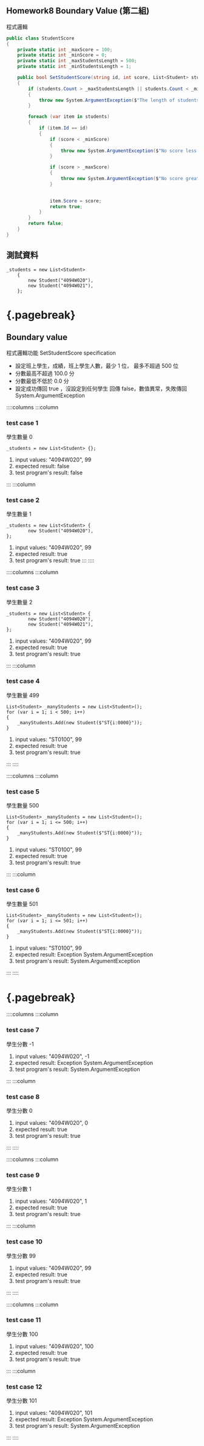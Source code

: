 <link href="https://fonts.googleapis.com/css2?family=Fira+Code&display=swap" rel="stylesheet">
<link href="../static/main.css" rel="stylesheet" />

## Homework8 Boundary Value (第二組)

程式邏輯
```{.cs .numberLines}
public class StudentScore
{
    private static int _maxScore = 100;
    private static int _minScore = 0;
    private static int _maxStudentsLength = 500;
    private static int _minStudentsLength = 1;

    public bool SetStudentScore(string id, int score, List<Student> students)
    {
        if (students.Count > _maxStudentsLength || students.Count < _minStudentsLength)
        {
            throw new System.ArgumentException($"The length of students limit from {_minStudentsLength} to {_maxStudentsLength}");
        }

        foreach (var item in students)
        {
            if (item.Id == id)
            {
                if (score < _minScore)
                {
                    throw new System.ArgumentException($"No score less than {_minScore}");
                }

                if (score > _maxScore)
                {
                    throw new System.ArgumentException($"No score greater than {_maxScore}");
                }

                
                item.Score = score;
                return true;
            }
        }
        return false;
    }
}
```


## 測試資料

```{.cs}
_students = new List<Student>
    {
        new Student("4094W020"),
        new Student("4094W021"),
    };
```

# {.pagebreak}

## Boundary value


程式邏輯功能 SetStudentScore  specification

* 設定班上學生，成績，班上學生人數，最少 1 位， 最多不超過 500 位
* 分數最高不超過 100.0 分
* 分數最低不低於 0.0 分 
* 設定成功傳回 true ，沒設定到任何學生 回傳 false，數值異常，失敗傳回 System.ArgumentException

::::columns
:::column
### test case 1

學生數量 0
```{.cs}
_students = new List<Student> {};
```
1. input values: "4094W020", 99
2. expected result: false
3. test program's result: false

:::
:::column

### test case 2

學生數量 1

```{.cs}
_students = new List<Student> {
        new Student("4094W020"),
};
```

1. input values: "4094W020", 99
2. expected result: true
3. test program's result: true
:::
::::


::::columns
:::column

### test case 3

學生數量 2

```{.cs}
_students = new List<Student> {
        new Student("4094W020"),
        new Student("4094W021"),
};
```

1. input values: "4094W020", 99
2. expected result: true
3. test program's result: true

:::
:::column

### test case 4
學生數量 499

```{.cs}
List<Student> _manyStudents = new List<Student>();
for (var i = 1; i < 500; i++)
{
    _manyStudents.Add(new Student($"ST{i:0000}"));
}
```

1. input values: "ST0100", 99
2. expected result: true
3. test program's result: true

:::
::::

::::columns
:::column
### test case 5 

學生數量 500

```{.cs}
List<Student> _manyStudents = new List<Student>();
for (var i = 1; i <= 500; i++)
{
    _manyStudents.Add(new Student($"ST{i:0000}"));
}
```

1. input values: "ST0100", 99
2. expected result: true
3. test program's result: true

:::
:::column

### test case 6 

學生數量 501

```{.cs}
List<Student> _manyStudents = new List<Student>();
for (var i = 1; i <= 501; i++)
{
    _manyStudents.Add(new Student($"ST{i:0000}"));
}
```

1. input values: "ST0100", 99
2. expected result: Exception System.ArgumentException
3. test program's result: System.ArgumentException

:::
::::

# {.pagebreak}

::::columns
:::column

### test case 7

學生分數 -1

1. input values: "4094W020", -1
2. expected result: Exception System.ArgumentException
3. test program's result: System.ArgumentException

:::
:::column

### test case 8 

學生分數 0

1. input values: "4094W020", 0
2. expected result: true
3. test program's result: true

:::
::::

::::columns
:::column

### test case 9

學生分數 1

1. input values: "4094W020", 1
2. expected result: true
3. test program's result: true

:::
:::column

### test case 10

學生分數 99

1. input values: "4094W020", 99
2. expected result: true
3. test program's result: true

:::
::::

::::columns
:::column

### test case 11

學生分數 100

1. input values: "4094W020", 100
2. expected result: true
3. test program's result: true

:::
:::column

### test case 12 

學生分數 101

1. input values: "4094W020", 101
2. expected result: Exception System.ArgumentException
3. test program's result: System.ArgumentException

:::
::::
